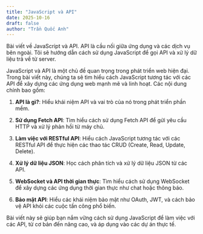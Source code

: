 ```yaml
---
title: "JavaScript và API"
date: 2025-10-16
draft: false
author: "Trần Quốc Anh"
---
```

Bài viết về JavaScript và API. API là cầu nối giữa ứng dụng và các dịch vụ bên ngoài. Tôi sẽ hướng dẫn cách sử dụng JavaScript để gọi API và xử lý dữ liệu trả về từ server.

JavaScript và API là một chủ đề quan trọng trong phát triển web hiện đại. Trong bài viết này, chúng ta sẽ tìm hiểu cách JavaScript tương tác với các API để xây dựng các ứng dụng web mạnh mẽ và linh hoạt. Các nội dung chính bao gồm:

1. **API là gì?**: Hiểu khái niệm API và vai trò của nó trong phát triển phần mềm.

2. **Sử dụng Fetch API**: Tìm hiểu cách sử dụng Fetch API để gửi yêu cầu HTTP và xử lý phản hồi từ máy chủ.

3. **Làm việc với RESTful API**: Hiểu cách JavaScript tương tác với các RESTful API để thực hiện các thao tác CRUD (Create, Read, Update, Delete).

4. **Xử lý dữ liệu JSON**: Học cách phân tích và xử lý dữ liệu JSON từ các API.

5. **WebSocket và API thời gian thực**: Tìm hiểu cách sử dụng WebSocket để xây dựng các ứng dụng thời gian thực như chat hoặc thông báo.

6. **Bảo mật API**: Hiểu các khái niệm bảo mật như OAuth, JWT, và cách bảo vệ API khỏi các cuộc tấn công phổ biến.

Bài viết này sẽ giúp bạn nắm vững cách sử dụng JavaScript để làm việc với các API, từ cơ bản đến nâng cao, và áp dụng vào các dự án thực tế.